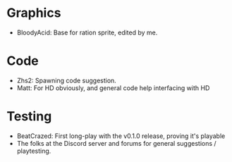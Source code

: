 # Graphics
* BloodyAcid: Base for ration sprite, edited by me.

# Code
* Zhs2: Spawning code suggestion.
* Matt: For HD obviously, and general code help interfacing with HD

# Testing
* BeatCrazed: First long-play with the v0.1.0 release, proving it's playable
* The folks at the Discord server and forums for general suggestions / playtesting.